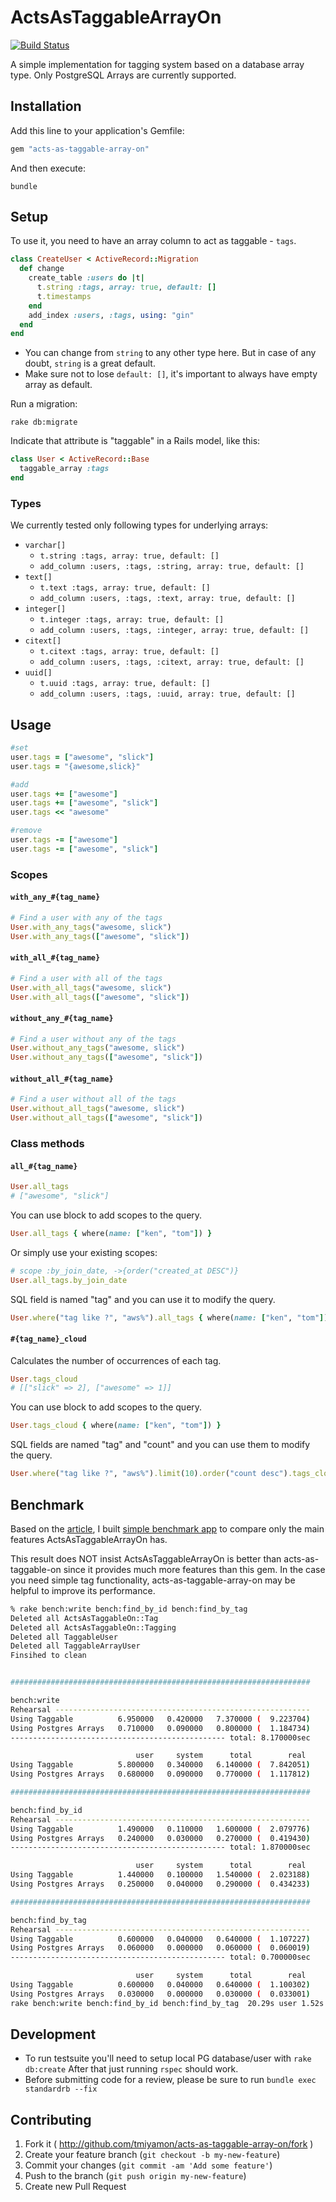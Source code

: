 # ActsAsTaggableArrayOn
[![Build Status](https://travis-ci.org/tmiyamon/acts-as-taggable-array-on.svg?branch=master)](https://travis-ci.org/tmiyamon/acts-as-taggable-array-on)

A simple implementation for tagging system based on a database array type. Only PostgreSQL Arrays are currently supported.

## Installation

Add this line to your application's Gemfile:

```ruby
gem "acts-as-taggable-array-on"
```

And then execute:

```shell
bundle
```


## Setup
To use it, you need to have an array column to act as taggable - `tags`. 

```ruby
class CreateUser < ActiveRecord::Migration
  def change
    create_table :users do |t|
      t.string :tags, array: true, default: []
      t.timestamps
    end
    add_index :users, :tags, using: "gin"
  end
end
```

- You can change from `string` to any other type here. But in case of any doubt, `string` is a great default.
- Make sure not to lose `default: []`, it's important to always have empty array as default.

Run a migration:

```shell
rake db:migrate
```

Indicate that attribute is "taggable" in a Rails model, like this:

```ruby
class User < ActiveRecord::Base
  taggable_array :tags
end
```

### Types
We currently tested only following types for underlying arrays:

- `varchar[]`
  - `t.string :tags, array: true, default: []`
  - `add_column :users, :tags, :string, array: true, default: []`
- `text[]`
  - `t.text :tags, array: true, default: []`
  - `add_column :users, :tags, :text, array: true, default: []`
- `integer[]`
  - `t.integer :tags, array: true, default: []`
  - `add_column :users, :tags, :integer, array: true, default: []`
- `citext[]`
  - `t.citext :tags, array: true, default: []`
  - `add_column :users, :tags, :citext, array: true, default: []`
- `uuid[]`
  - `t.uuid :tags, array: true, default: []`
  - `add_column :users, :tags, :uuid, array: true, default: []`

## Usage

```ruby
#set
user.tags = ["awesome", "slick"]
user.tags = "{awesome,slick}"

#add
user.tags += ["awesome"]
user.tags += ["awesome", "slick"]
user.tags << "awesome"

#remove
user.tags -= ["awesome"]
user.tags -= ["awesome", "slick"]
```

### Scopes

#### `with_any_#{tag_name}`

```ruby
# Find a user with any of the tags
User.with_any_tags("awesome, slick")
User.with_any_tags(["awesome", "slick"])
```

#### `with_all_#{tag_name}`

```ruby
# Find a user with all of the tags
User.with_all_tags("awesome, slick")
User.with_all_tags(["awesome", "slick"])
```

#### `without_any_#{tag_name}`

```ruby
# Find a user without any of the tags
User.without_any_tags("awesome, slick")
User.without_any_tags(["awesome", "slick"])
```

#### `without_all_#{tag_name}`

```ruby
# Find a user without all of the tags
User.without_all_tags("awesome, slick")
User.without_all_tags(["awesome", "slick"])
```


### Class methods

#### `all_#{tag_name}`

```ruby
User.all_tags
# ["awesome", "slick"]
```

You can use block to add scopes to the query.

```ruby
User.all_tags { where(name: ["ken", "tom"]) }
```

Or simply use your existing scopes:

```ruby
# scope :by_join_date, ->{order("created_at DESC")}
User.all_tags.by_join_date
```

SQL field is named "tag" and you can use it to modify the query.

```ruby
User.where("tag like ?", "aws%").all_tags { where(name: ["ken", "tom"]) }
```

#### `#{tag_name}_cloud`

Calculates the number of occurrences of each tag.

```ruby
User.tags_cloud
# [["slick" => 2], ["awesome" => 1]]
```

You can use block to add scopes to the query.

```ruby
User.tags_cloud { where(name: ["ken", "tom"]) }
```

SQL fields are named "tag" and "count" and you can use them to modify the query.

```ruby
User.where("tag like ?", "aws%").limit(10).order("count desc").tags_cloud { where(name: ["ken", "tom"]) }
```


## Benchmark
Based on the [article](https://adamnengland.wordpress.com/2014/02/19/benchmarks-acts-as-taggable-on-vs-postgresql-arrays/), I built [simple benchmark app](https://github.com/tmiyamon/acts-as-taggable-benchmark/) to compare only the main features ActsAsTaggableArrayOn has.

This result does NOT insist ActsAsTaggableArrayOn is better than acts-as-taggable-on since it provides much more features than this gem.
In the case you need simple tag functionality, acts-as-taggable-array-on may be helpful to improve its performance.

```bash
% rake bench:write bench:find_by_id bench:find_by_tag
Deleted all ActsAsTaggableOn::Tag
Deleted all ActsAsTaggableOn::Tagging
Deleted all TaggableUser
Deleted all TaggableArrayUser
Finsihed to clean


###################################################################

bench:write
Rehearsal ---------------------------------------------------------
Using Taggable          6.950000   0.420000   7.370000 (  9.223704)
Using Postgres Arrays   0.710000   0.090000   0.800000 (  1.184734)
------------------------------------------------ total: 8.170000sec

                            user     system      total        real
Using Taggable          5.800000   0.340000   6.140000 (  7.842051)
Using Postgres Arrays   0.680000   0.090000   0.770000 (  1.117812)

###################################################################

bench:find_by_id
Rehearsal ---------------------------------------------------------
Using Taggable          1.490000   0.110000   1.600000 (  2.079776)
Using Postgres Arrays   0.240000   0.030000   0.270000 (  0.419430)
------------------------------------------------ total: 1.870000sec

                            user     system      total        real
Using Taggable          1.440000   0.100000   1.540000 (  2.023188)
Using Postgres Arrays   0.250000   0.040000   0.290000 (  0.434233)

###################################################################

bench:find_by_tag
Rehearsal ---------------------------------------------------------
Using Taggable          0.600000   0.040000   0.640000 (  1.107227)
Using Postgres Arrays   0.060000   0.000000   0.060000 (  0.060019)
------------------------------------------------ total: 0.700000sec

                            user     system      total        real
Using Taggable          0.600000   0.040000   0.640000 (  1.100302)
Using Postgres Arrays   0.030000   0.000000   0.030000 (  0.033001)
rake bench:write bench:find_by_id bench:find_by_tag  20.29s user 1.52s system 77% cpu 28.322 total
```

## Development

- To run testsuite you'll need to setup local PG database/user with `rake db:create`
After that just running `rspec` should work.
- Before submitting code for a review, please be sure to run `bundle exec standardrb --fix`

## Contributing

1. Fork it ( http://github.com/tmiyamon/acts-as-taggable-array-on/fork )
2. Create your feature branch (`git checkout -b my-new-feature`)
3. Commit your changes (`git commit -am 'Add some feature'`)
4. Push to the branch (`git push origin my-new-feature`)
5. Create new Pull Request
